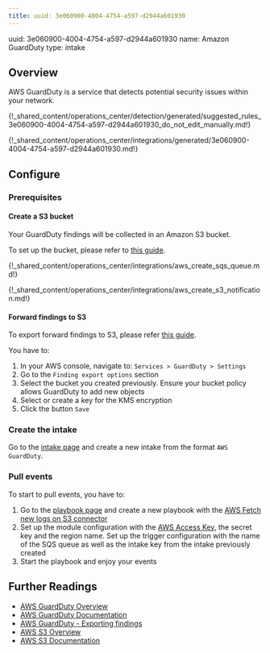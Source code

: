 ```yaml
---
title: uuid: 3e060900-4004-4754-a597-d2944a601930
---
```


uuid: 3e060900-4004-4754-a597-d2944a601930
name: Amazon GuardDuty
type: intake

## Overview
AWS GuardDuty is a service that detects potential security issues within your network.

{!_shared_content/operations_center/detection/generated/suggested_rules_3e060900-4004-4754-a597-d2944a601930_do_not_edit_manually.md!}

{!_shared_content/operations_center/integrations/generated/3e060900-4004-4754-a597-d2944a601930.md!}

## Configure

### Prerequisites

#### Create a S3 bucket

Your GuardDuty findings will be collected in an Amazon S3 bucket.

To set up the bucket, please refer to [this guide](https://docs.aws.amazon.com/AmazonS3/latest/gsg/CreatingABucket.html).

{!_shared_content/operations_center/integrations/aws_create_sqs_queue.md!}

{!_shared_content/operations_center/integrations/aws_create_s3_notification.md!}

#### Forward findings to S3

To export forward findings to S3, please refer [this guide](https://docs.aws.amazon.com/guardduty/latest/ug/guardduty_exportfindings.html). 

You have to:

1. In your AWS console, navigate to: `Services > GuardDuty > Settings` 
2. Go to the `Finding export options` section
3. Select the bucket you created previously. Ensure your bucket policy allows GuardDuty to add new objects
4. Select or create a key for the KMS encryption
6. Click the button `Save`

### Create the intake

Go to the [intake page](https://app.sekoia.io/operations/intakes) and create a new intake from the format `AWS GuardDuty`.

### Pull events

To start to pull events, you have to: 

1. Go to the [playbook page](https://app.sekoia.io/operations/playbooks) and create a new playbook with the [AWS Fetch new logs on S3 connector](../../../../automate/library/aws.md#fetch-new-logs-on-s3)
2. Set up the module configuration with the [AWS Access Key](https://docs.aws.amazon.com/IAM/latest/UserGuide/id_credentials_access-keys.html), the secret key and the region name. Set up the trigger configuration with the name of the SQS queue as well as the intake key from the intake previously created
3. Start the playbook and enjoy your events


## Further Readings
- [AWS GuardDuty Overview](https://aws.amazon.com/guardduty/)
- [AWS GuardDuty Documentation](https://docs.aws.amazon.com/guardduty/)
- [AWS GuardDuty - Exporting findings](https://docs.aws.amazon.com/guardduty/latest/ug/guardduty_exportfindings.html)
- [AWS S3 Overview](https://aws.amazon.com/s3/)
- [AWS S3 Documentation](https://docs.aws.amazon.com/AmazonS3/latest/userguide/Welcome.html)
